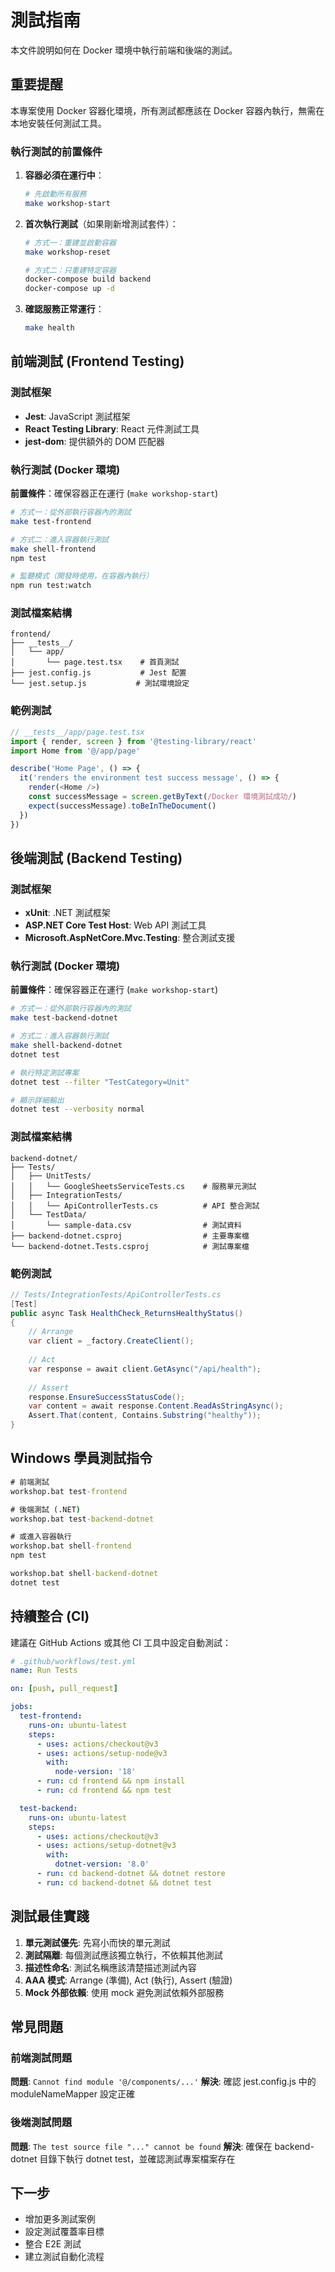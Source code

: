 # 測試指南

本文件說明如何在 Docker 環境中執行前端和後端的測試。

## 重要提醒

本專案使用 Docker 容器化環境，所有測試都應該在 Docker 容器內執行，無需在本地安裝任何測試工具。

### 執行測試的前置條件

1. **容器必須在運行中**：
   ```bash
   # 先啟動所有服務
   make workshop-start
   ```

2. **首次執行測試**（如果剛新增測試套件）：
   ```bash
   # 方式一：重建並啟動容器
   make workshop-reset
   
   # 方式二：只重建特定容器
   docker-compose build backend
   docker-compose up -d
   ```

3. **確認服務正常運行**：
   ```bash
   make health
   ```

## 前端測試 (Frontend Testing)

### 測試框架
- **Jest**: JavaScript 測試框架
- **React Testing Library**: React 元件測試工具
- **jest-dom**: 提供額外的 DOM 匹配器

### 執行測試 (Docker 環境)

**前置條件**：確保容器正在運行 (`make workshop-start`)

```bash
# 方式一：從外部執行容器內的測試
make test-frontend

# 方式二：進入容器執行測試
make shell-frontend
npm test

# 監聽模式（開發時使用，在容器內執行）
npm run test:watch
```

### 測試檔案結構
```
frontend/
├── __tests__/
│   └── app/
│       └── page.test.tsx    # 首頁測試
├── jest.config.js           # Jest 配置
└── jest.setup.js           # 測試環境設定
```

### 範例測試
```typescript
// __tests__/app/page.test.tsx
import { render, screen } from '@testing-library/react'
import Home from '@/app/page'

describe('Home Page', () => {
  it('renders the environment test success message', () => {
    render(<Home />)
    const successMessage = screen.getByText(/Docker 環境測試成功/)
    expect(successMessage).toBeInTheDocument()
  })
})
```

## 後端測試 (Backend Testing)

### 測試框架
- **xUnit**: .NET 測試框架
- **ASP.NET Core Test Host**: Web API 測試工具
- **Microsoft.AspNetCore.Mvc.Testing**: 整合測試支援

### 執行測試 (Docker 環境)

**前置條件**：確保容器正在運行 (`make workshop-start`)

```bash
# 方式一：從外部執行容器內的測試
make test-backend-dotnet

# 方式二：進入容器執行測試
make shell-backend-dotnet
dotnet test

# 執行特定測試專案
dotnet test --filter "TestCategory=Unit"

# 顯示詳細輸出
dotnet test --verbosity normal
```

### 測試檔案結構
```
backend-dotnet/
├── Tests/
│   ├── UnitTests/
│   │   └── GoogleSheetsServiceTests.cs    # 服務單元測試
│   ├── IntegrationTests/
│   │   └── ApiControllerTests.cs          # API 整合測試
│   └── TestData/
│       └── sample-data.csv                # 測試資料
├── backend-dotnet.csproj                  # 主要專案檔
└── backend-dotnet.Tests.csproj            # 測試專案檔
```

### 範例測試
```csharp
// Tests/IntegrationTests/ApiControllerTests.cs
[Test]
public async Task HealthCheck_ReturnsHealthyStatus()
{
    // Arrange
    var client = _factory.CreateClient();
    
    // Act
    var response = await client.GetAsync("/api/health");
    
    // Assert
    response.EnsureSuccessStatusCode();
    var content = await response.Content.ReadAsStringAsync();
    Assert.That(content, Contains.Substring("healthy"));
}
```

## Windows 學員測試指令

```cmd
# 前端測試
workshop.bat test-frontend

# 後端測試 (.NET)
workshop.bat test-backend-dotnet

# 或進入容器執行
workshop.bat shell-frontend
npm test

workshop.bat shell-backend-dotnet
dotnet test
```

## 持續整合 (CI)

建議在 GitHub Actions 或其他 CI 工具中設定自動測試：

```yaml
# .github/workflows/test.yml
name: Run Tests

on: [push, pull_request]

jobs:
  test-frontend:
    runs-on: ubuntu-latest
    steps:
      - uses: actions/checkout@v3
      - uses: actions/setup-node@v3
        with:
          node-version: '18'
      - run: cd frontend && npm install
      - run: cd frontend && npm test

  test-backend:
    runs-on: ubuntu-latest
    steps:
      - uses: actions/checkout@v3
      - uses: actions/setup-dotnet@v3
        with:
          dotnet-version: '8.0'
      - run: cd backend-dotnet && dotnet restore
      - run: cd backend-dotnet && dotnet test
```

## 測試最佳實踐

1. **單元測試優先**: 先寫小而快的單元測試
2. **測試隔離**: 每個測試應該獨立執行，不依賴其他測試
3. **描述性命名**: 測試名稱應該清楚描述測試內容
4. **AAA 模式**: Arrange (準備), Act (執行), Assert (驗證)
5. **Mock 外部依賴**: 使用 mock 避免測試依賴外部服務

## 常見問題

### 前端測試問題

**問題**: `Cannot find module '@/components/...'`
**解決**: 確認 jest.config.js 中的 moduleNameMapper 設定正確

### 後端測試問題

**問題**: `The test source file "..." cannot be found`
**解決**: 確保在 backend-dotnet 目錄下執行 dotnet test，並確認測試專案檔案存在

## 下一步

- 增加更多測試案例
- 設定測試覆蓋率目標
- 整合 E2E 測試
- 建立測試自動化流程
